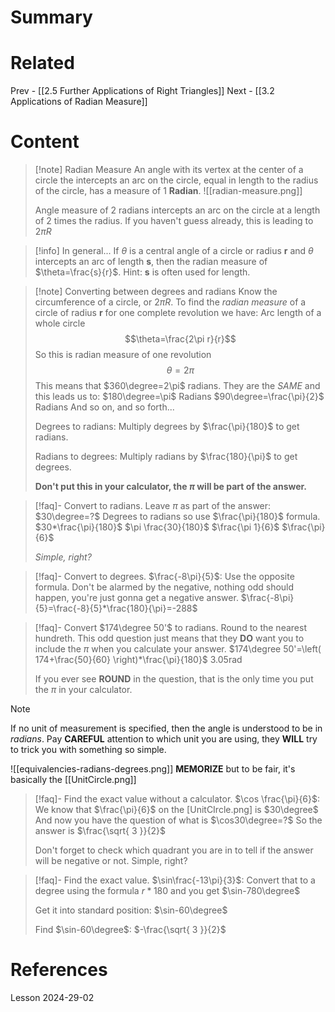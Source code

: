 # Summary
# Related
Prev - [[2.5 Further Applications of Right Triangles]]
Next - [[3.2 Applications of Radian Measure]]
# Content

>[!note] Radian Measure
>An angle with its vertex at the center of a circle the intercepts an arc on the circle, equal in length to the radius of the circle, has a measure of 1 **Radian**.
>![[radian-measure.png]]
>
>Angle measure of 2 radians intercepts an arc on the circle at a length of 2 times the radius. If you haven't guess already, this is leading to $2\pi R$

>[!info] In general...
>If $\theta$ is a central angle of a circle or radius **r** and $\theta$ intercepts an arc of length **s**, then the radian measure of $\theta=\frac{s}{r}$.
>Hint: **s** is often used for length.

>[!note] Converting between degrees and radians
>Know the circumference of a circle, or $2\pi R$. To find the *radian measure* of a circle of radius **r** for one complete revolution we have:
>Arc length of a whole circle$$\theta=\frac{2\pi r}{r}$$
>So this is radian measure of one revolution$$\theta=2\pi$$
>This means that $360\degree=2\pi$ radians. They are the _SAME_ and this leads us to:
>$180\degree=\pi$ Radians
>$90\degree=\frac{\pi}{2}$ Radians
>And so on, and so forth...
>
>Degrees to radians:
>	Multiply degrees by $\frac{\pi}{180}$ to get radians.
>
>Radians to degrees:
>	Multiply radians by $\frac{180}{\pi}$ to get degrees.
>
>**Don't put this in your calculator, the $\pi$ will be part of the answer.**

>[!faq]- Convert to radians. Leave $\pi$ as part of the answer: $30\degree=?$
>Degrees to radians so use $\frac{\pi}{180}$ formula.
>$30*\frac{\pi}{180}$
>$\pi \frac{30}{180}$
>$\frac{\pi 1}{6}$
>$\frac{\pi}{6}$
>
>_Simple, right?_

>[!faq]- Convert to degrees. $\frac{-8\pi}{5}$:
>Use the opposite formula. Don't be alarmed by the negative, nothing odd should happen, you're just gonna get a negative answer.
>$\frac{-8\pi}{5}=\frac{-8}{5}*\frac{180}{\pi}=-288$

>[!faq]- Convert $174\degree 50'$ to radians. Round to the nearest hundreth.
>This odd question just means that they **DO** want you to include the $\pi$ when you calculate your answer.
>$174\degree 50'=\left( 174+\frac{50}{60} \right)*\frac{\pi}{180}$
>3.05rad
>
>If you ever see __ROUND__ in the question, that is the only time you put the $\pi$ in your calculator.

>[!note]
>If no unit of measurement is specified, then the angle is understood to be in _radians_. Pay __CAREFUL__ attention to which unit you are using, they __WILL__ try to trick you with something so simple.

![[equivalencies-radians-degrees.png]]
**MEMORIZE** but to be fair, it's basically the [[UnitCircle.png]]

>[!faq]- Find the exact value without a calculator. $\cos \frac{\pi}{6}$:
>We know that $\frac{\pi}{6}$ on the [UnitCIrcle.png] is $30\degree$
>And now you have the question of what is $\cos30\degree=?$
>So the answer is $\frac{\sqrt{ 3 }}{2}$
>
>Don't forget to check which quadrant you are in to tell if the answer will be negative or not.
>Simple, right?

>[!faq]- Find the exact value. $\sin\frac{-13\pi}{3}$:
>Convert that to a degree using the formula $r*180$
>and you get $\sin-780\degree$
>
>Get it into standard position:
>$\sin-60\degree$
>
>Find $\sin-60\degree$:
>$-\frac{\sqrt{ 3 }}{2}$



# References

Lesson 2024-29-02